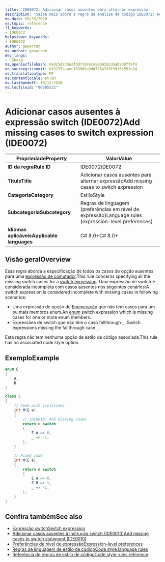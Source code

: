 ```yaml
---
title: 'IDE0072: Adicionar casos ausentes para alternar expressão'
description: 'Saiba mais sobre a regra de análise de código IDE0072: Adicionar casos ausentes para alternar expressão'
ms.date: 09/30/2020
ms.topic: reference
f1_keywords:
- IDE0072
helpviewer_keywords:
- IDE0072
author: gewarren
ms.author: gewarren
dev_langs:
- CSharp
ms.openlocfilehash: 69d25d730e2fdd77888ca9e3458536ab938ff5f0
ms.sourcegitcommit: b59237ca4ec763969a0dd775a3f8f39f8c59fe24
ms.translationtype: MT
ms.contentlocale: pt-BR
ms.lasthandoff: 10/12/2020
ms.locfileid: "96585532"
---
```

# <a name="add-missing-cases-to-switch-expression-ide0072"></a><span data-ttu-id="f0e4b-103">Adicionar casos ausentes à expressão switch (IDE0072)</span><span class="sxs-lookup"><span data-stu-id="f0e4b-103">Add missing cases to switch expression (IDE0072)</span></span>

|<span data-ttu-id="f0e4b-104">Propriedade</span><span class="sxs-lookup"><span data-stu-id="f0e4b-104">Property</span></span>|<span data-ttu-id="f0e4b-105">Valor</span><span class="sxs-lookup"><span data-stu-id="f0e4b-105">Value</span></span>|
|-|-|
| <span data-ttu-id="f0e4b-106">**ID da regra**</span><span class="sxs-lookup"><span data-stu-id="f0e4b-106">**Rule ID**</span></span> | <span data-ttu-id="f0e4b-107">IDE0072</span><span class="sxs-lookup"><span data-stu-id="f0e4b-107">IDE0072</span></span> |
| <span data-ttu-id="f0e4b-108">**Título**</span><span class="sxs-lookup"><span data-stu-id="f0e4b-108">**Title**</span></span> | <span data-ttu-id="f0e4b-109">Adicionar casos ausentes para alternar expressão</span><span class="sxs-lookup"><span data-stu-id="f0e4b-109">Add missing cases to switch expression</span></span> |
| <span data-ttu-id="f0e4b-110">**Categoria**</span><span class="sxs-lookup"><span data-stu-id="f0e4b-110">**Category**</span></span> | <span data-ttu-id="f0e4b-111">Estilo</span><span class="sxs-lookup"><span data-stu-id="f0e4b-111">Style</span></span> |
| <span data-ttu-id="f0e4b-112">**Subcategoria**</span><span class="sxs-lookup"><span data-stu-id="f0e4b-112">**Subcategory**</span></span> | <span data-ttu-id="f0e4b-113">Regras de linguagem (preferências em nível de expressão)</span><span class="sxs-lookup"><span data-stu-id="f0e4b-113">Language rules (expression-level preferences)</span></span> |
| <span data-ttu-id="f0e4b-114">**Idiomas aplicáveis**</span><span class="sxs-lookup"><span data-stu-id="f0e4b-114">**Applicable languages**</span></span> | <span data-ttu-id="f0e4b-115">C# 8.0+</span><span class="sxs-lookup"><span data-stu-id="f0e4b-115">C# 8.0+</span></span> |

## <a name="overview"></a><span data-ttu-id="f0e4b-116">Visão geral</span><span class="sxs-lookup"><span data-stu-id="f0e4b-116">Overview</span></span>

<span data-ttu-id="f0e4b-117">Essa regra aborda a especificação de todos os casos de opção ausentes para uma [expressão de comutador](../../../csharp/language-reference/operators/switch-expression.md).</span><span class="sxs-lookup"><span data-stu-id="f0e4b-117">This rule concerns specifying all the missing switch cases for a [switch expression](../../../csharp/language-reference/operators/switch-expression.md).</span></span> <span data-ttu-id="f0e4b-118">Uma expressão de switch é considerada incompleta com casos ausentes nos seguintes cenários:</span><span class="sxs-lookup"><span data-stu-id="f0e4b-118">A switch expression is considered incomplete with missing cases in following scenarios:</span></span>

- <span data-ttu-id="f0e4b-119">Uma expressão de opção de [Enumeração](../../../csharp/language-reference/builtin-types/enum.md) que não tem casos para um ou mais membros enum.</span><span class="sxs-lookup"><span data-stu-id="f0e4b-119">An [enum](../../../csharp/language-reference/builtin-types/enum.md) switch expression which is missing cases for one or more enum members.</span></span>
- <span data-ttu-id="f0e4b-120">Expressões de switch que não têm o caso fallthrough `_` .</span><span class="sxs-lookup"><span data-stu-id="f0e4b-120">Switch expressions missing the fallthrough case `_`.</span></span>

<span data-ttu-id="f0e4b-121">Esta regra não tem nenhuma opção de estilo de código associada.</span><span class="sxs-lookup"><span data-stu-id="f0e4b-121">This rule has no associated code style option.</span></span>

## <a name="example"></a><span data-ttu-id="f0e4b-122">Exemplo</span><span class="sxs-lookup"><span data-stu-id="f0e4b-122">Example</span></span>

```csharp
enum E
{
    A,
    B
}

class C
{
    // Code with violations
    int M(E e)
    {
        // IDE0010: Add missing cases
        return e switch
        {
            E.A => 0,
            _ => -1,
        };
    }

    // Fixed code
    int M(E e)
    {
        return e switch
        {
            E.A => 0,
            E.B => 1,
            _ => -1,
        };
    }
}
```

## <a name="see-also"></a><span data-ttu-id="f0e4b-123">Confira também</span><span class="sxs-lookup"><span data-stu-id="f0e4b-123">See also</span></span>

- [<span data-ttu-id="f0e4b-124">Expressão switch</span><span class="sxs-lookup"><span data-stu-id="f0e4b-124">Switch expression</span></span>](../../../csharp/language-reference/operators/switch-expression.md)
- [<span data-ttu-id="f0e4b-125">Adicionar casos ausentes à instrução switch (IDE0010)</span><span class="sxs-lookup"><span data-stu-id="f0e4b-125">Add missing cases to switch statement (IDE0010)</span></span>](ide0010.md)
- [<span data-ttu-id="f0e4b-126">Preferências de nível de expressão</span><span class="sxs-lookup"><span data-stu-id="f0e4b-126">Expression-level preferences</span></span>](expression-level-preferences.md)
- [<span data-ttu-id="f0e4b-127">Regras de linguagem de estilo de código</span><span class="sxs-lookup"><span data-stu-id="f0e4b-127">Code style language rules</span></span>](language-rules.md)
- [<span data-ttu-id="f0e4b-128">Referência de regras de estilo de código</span><span class="sxs-lookup"><span data-stu-id="f0e4b-128">Code style rules reference</span></span>](index.md)
